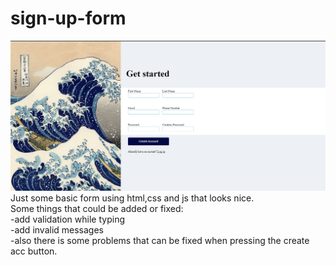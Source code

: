 # sign-up-form
![alt text](pageImage.png)
Just some basic form using html,css and js that looks nice. <br>
Some things that could be added or fixed: <br>
-add validation while typing <br>
-add invalid messages <br>
-also there is some problems that can be fixed when pressing the create acc button.
